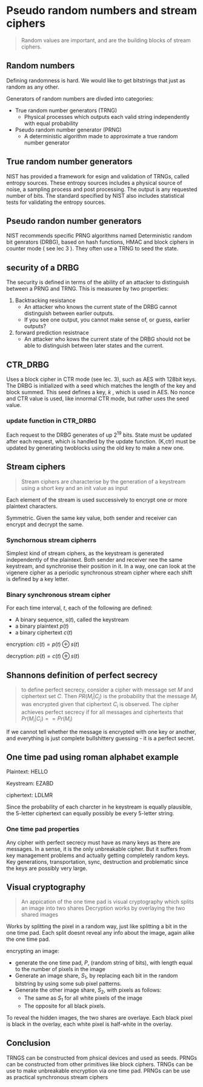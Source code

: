 
# Pseudo random numbers and stream ciphers

> Random values are important, and are the building blocks of stream ciphers.

## Random numbers
Defining randomness is hard. We would like to get bitstrings that just as random as any other.

Generators of random numbers are divded into categories:

- True random number generators (TRNG)
    - Physical processes which outputs each valid string independently with equal probability
- Pseudo random number generator (PRNG)
    - A deterministic algorithm made to approximate a true random number generator


## True random number generators
NIST has provided a framework for esign and validation of TRNGs, called entropy sources. These
entropy sources includes a physical source of noise, a sampling process and post processing. The
output is any requested number of bits. The standard specified by NIST also includes statistical
tests for validating the entropy sources.

## Pseudo randon number generators
NIST recommends specific PRNG algorithms named Deterministic random bit genrators (DRBG), based on hash
functions, HMAC and block ciphers in counter mode ( see lec 3 ). They often use a TRNG to seed the
state.

## security of a DRBG
The security is defined in terms of the ability of an attacker to distinguish between a PRNG and
TRNG. This is measuree by two properties:

1.  Backtracking resistance
    - An attacker who knows the current state of the DRBG cannot distinguish between earlier
      outputs.
    - If you see one output, you cannot make sense of, or guess, earlier outputs?
2. forward prediction resistnace
    - An attacker who kows the current state of the DRBG should not be able to distinguish between
      later states and the current.


## CTR_DRBG
Uses a block cipher in CTR mode (see lec. 3), such as AES with 128bit keys.
The DRBG is initialized with a seed which matches the length of the key and block summed.  This seed
defines a key, _k_ , which is used in AES. No nonce and CTR value is used, like innormal CTR mode,
but rather uses the seed value.

### update function in CTR_DRBG
Each request to the DRBG generates of up $2^{19}$ bits.
State must be updated after each request, which is handled by the update function. (K,ctr) must be
updated by generating twoblocks  using the old key to make a new one.

## Stream ciphers
> Stream ciphers are characterise by the generation of a keystream using a short key and an init
> value as input

Each element of the stream is used successively to encrypt one or more plaintext characters.

Symmetric. Given the same key value, both sender and receiver can encrypt and decrypt the same.

### Synchornous stream cipherrs
Simplest kind of stream ciphers, as the keystream is generated independently of the plaintext. Both
sender and receiver nee the same keystream, and synchronise their position in it. In a way, one can
look at the vigenere cipher as a periodic synchronous stream cipher where each shift is defined by a
key letter.

### Binary synchronous stream cipher
For each time interval, _t_, each of the following are defined:

- A binary sequence, $s(t)$, called the keystream
- a binary plaintext $p(t)$
- a binary ciphertext $c(t)$

encryption: $c(t) = p(t) \oplus s(t)$

decryption: $p(t) = c(t) \oplus s(t)$


## Shannons definition of perfect secrecy
> to define perfect secrecy, consider a cipher with message set _M_ and ciphertext set _C_.
> Then $PR(M_i|C_j)$ is the probability that the message $M_i$ was encrypted given that ciphertext
> $C_i$ is observed.
> The cipher achieves perfect secrecy if for all messages and ciphertexts that
> $Pr(M_i | C_i ) == Pr(M_i)$

If we cannot tell whether the message is encrypted with one key or another, and everything is just
complete bullshittery guessing - it is a perfect secret.

## One time pad using roman alphabet example
Plaintext: HELLO

Keystream: EZABD

ciphertext: LDLMR


Since the probability of each charcter in he keystream is equally plausible, the 5-letter ciphertext
can equally possibly be every 5-letter string.


### One time pad properties
Any cipher with perfect secrecy must have as many keys as there are messages.
In a sense, it is the only unbreakable cipher. But it suffers from key management problems and
actually getting completely random keys. Key generations, transportation, sync, destruction and
problematic since the keys are possibly very large.

## Visual cryptography
> An appication of the one time pad is visual cryptography which  splits an image into two shares
> Decryption works by overlaying the two shared images

Works by splitting the pixel in a random way, just like splitting a bit in the one time pad. Each
split doesnt reveal any info about the image, again alike the one time pad.

encrypting an image:

- generate the one time pad, _P_, (random string of bits), with length equal to the number of pixels
  in the image
- Generate an image share, $S_1$, by replacing each bit in the random bitstring by using some sub
  pixel patterns.
- Generate the other image share, $S_2$, with pixels as follows:
    - The same as $S_1$ for all white pixels of the image
    - The opposite for all black pixels.



To reveal the hidden images, the two shares are overlaye. Each black pixel is black in the overlay,
each white pixel is half-white in the overlay.


## Conclusion
TRNGS can be constructed from phsical devices and used as seeds.
PRNGs can be constructed from other primitives like block ciphers.
TRNGs can be use to make unbreakable encryption via one time pad.
PRNGs can be use as practical synchronous stream ciphers





